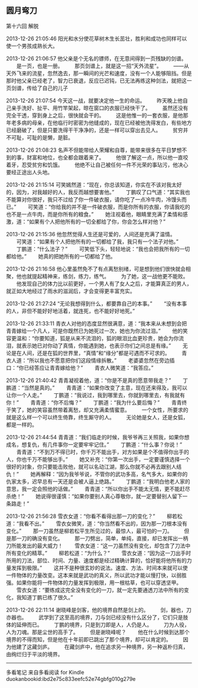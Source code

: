 ## 圆月弯刀
 
 第十六回 解脱
 
2013-12-26 21:05:46
阳光和水分使花草树木生长茁壮，胜利和成功也同样可以使一个男孩成熟长大。
 
2013-12-26 21:06:57
他父亲是个无名的镖师，在无意间得到一页残缺的剑谱。 　　是一页，也是一册。 　　那页剑谱上，就是这一招“天外流星”。 　　——从天外飞来的流星，忽然逸去，那一瞬间的光芒和速度，没有一个人能够阻挡。但是那时他父亲已经老了，智力已衰退，反应已迟钝，已无法再练这种剑法，就把这一页剑谱，传给了自己的儿子
 
2013-12-26 21:07:54
今天这一战，就要决定他一生的命运。 　　昨天晚上他自己亲手洗好、扯平、用竹竿架起，晾在窗口的衣服已经快干了。 　　虽然还没有完全干透，穿到身上之后，很快就会干的。 　　这是他惟一的一套衣服，是他那年老多病的母亲，在他临行时密密为他缝成的，现在已经被他洗得发白，有些地方已经磨破了，但是只要洗得干干净净的，还是一样可以穿出去见人。 　　贫穷并不可耻，可耻的是懒，是脏。
 
2013-12-26 21:08:23
名声不但能带给人荣耀和自尊，能带来很多在平日梦想不到的事，财富和地位，也全都会跟着来了。 　　他很了解这一点，所以他一直咬着牙，忍受贫穷和饥饿。 　　他绝不让自己被任何一件不光荣的事玷污，他决心要经正途出人头地。
 
2013-12-26 21:15:14
可笑嫣然道：“现在，你总该知道，你实在不该对我太好的，因为，对我越好的人，我反而越想要害他。” 　　丁鹏叹了口气道：“其实我也不能算对你很好，我只不过给了你一件破衣服，请你吃了一点冷牛肉，冷馒头而已。” 　　可笑道：“你给我的并不是一件破衣服，而是你所有的衣服，你请我吃的也不是一点牛肉，而是你所有的粮食。” 　　她注视着他，眼睛里充满了柔情和感激，道：“如果有个人把他所有的一切全都给了你，你会怎么样对他？”
 
2013-12-26 21:15:36
他忽然觉得人生还是可爱的，人间还是充满了温情。 　　可笑道：“如果有个人把他所有的一切都给了我，我只有一个法子对他。” 　　丁鹏道：“什么法子？” 　　可笑低下头，轻轻地说：“我也会把我所有的一切都给他。” 　　她真的把她所有的一切都给了他。
 
2013-12-26 21:16:58
他心里虽然免不了有点离愁别绪，可是想到他们很快就会相聚，他也就提起精神来，练剑，练力，练气。 　　为了她，这一战他更不能败。 　　他发现自己的体力比以前更好，一个男人有了女人之后，才能算真正的男人，就正如大地经过了雨水的滋润后，才会变得更丰富充实。
 
2013-12-26 21:27:24
“无论我想得到什么，都要靠自己的本事。” 　　“没有本事的人，非但不能好好地活着，就连死，也不能好好地死。”
 
2013-12-26 21:33:11
青衣人对他的态度显然很满意，道：“我本来从未想到会把青青嫁给一个凡人，可是你既然已为她死过一次，她也为你流过泪。” 　　他的笑容更温和：“你要知道，狐是从来不流泪的，狐的眼泪比血更珍贵，她会为你流泪，就表示她已对你动了真情，你能遇到她，也表示你们之间总是有缘。” 　　无论是在人间，还是在狐的世界里，“真情”和“缘分”都是可遇而不可求的。 　　青衣人道：“所以我也不愿意把你们这段情缘拆散。” 　　老婆婆忽然在旁边插口：“你已经答应让青青嫁给他？” 　　青衣人微笑道：“我答应。”
 
2013-12-26 21:40:42
青青凝视着他，道：“你是不是真的愿意带我走？” 　　丁鹏道：“当然是真的。” 　　青青道：“如果你改变了主意，现在还来得及，我可以让你一个人走。” 　　丁鹏道：“我说过，我到哪里去，你就到哪里去，有我就有你！” 　　青青道：“你不后悔？” 　　丁鹏道：“我为什么要后悔？” 　　青青终于笑了，她的笑容虽然带着离愁，却又充满柔情蜜意。 　　一个女性，所要求的就是这么样一个可以终生倚靠，终生厮守的人。 　　无论她是女人，还是女狐，都是一样的。
 
2013-12-26 21:44:54
青青道：“我们临走的时候，我爷爷再三关照我，如果你想成名，想复仇，有几件事你一定要牢牢记住。” 　　丁鹏道：“什么事？你说！” 　　青青道：“不到万不得已时，你千万不能出手，对方如果是个不值得你出手的人，你也千万不能够出手。” 　　她又补充：“你第一次出手，一定要谨慎选择一个很好的对象，你只要能击败他，就可以名动江湖，那么你就不必再去跟别人结仇！” 　　她再解释：“因为我爷爷说，不管你的武功多高，名气多大，如果你的仇家太多，迟早总有一天还是会被人逼上绝路。” 　　丁鹏道：“我明白他老人家的意思，我一定会照他的话做。” 　　青青道：“所以你出手不能太无情，更不能赶尽杀绝！” 　　她说得很谨慎：“如果你要别人真心尊敬你，就一定要替别人留下一条路走！”
 
2013-12-26 21:56:28
雪衣女道：“你看不看得出那一刀的变化？” 　　柳若松道：“我看不出。” 　　雪衣女微笑，道：“你当然看不出的，因为那一刀根本没有变化。” 　　那一刀虽然是柳若松平生所见过的，最惊人，最可怕的一刀。 　　但是那一刀的确没有变化。 　　那一刀劈出，简单，单纯，直接，却已发挥出一柄刀所能发出的最大威力！ 　　雪衣女道：“这一刀虽然没有变化，却包含了刀法中所有变化的精萃。” 　　柳若松道：“为什么？” 　　雪衣女道：“因为这一刀出手时所用的刀法，部位、时间、力量、速度都是经过精确计算的，恰好能将他所有的力量发挥到极限。” 　　这并不是种很玄妙的说法。速度、方法、时间本来就可以使一件物体的力量改变。这本来就是武功的真义，所以武功才能以慢打快，以弱胜强。如果你能将一件物体的力量发挥到极限，用一根枯草，也可以穿透坚甲。 　　雪衣女道：“要练成这完全没有变化的一刀，就一定先要通透刀法中所有的变化，我知道丁鹏已练了很久。”
 
2013-12-26 22:11:14
谢晓峰是剑客，他的境界自然是剑上的。 　　剑，器也，刀亦器也。 　　武学到了这至高的境界，刀与剑已经没有什么区分了，它们只是肢体的延伸而已。 　　丁鹏的境界，只是到刀即是人，人仍是人。 　　刀为人役，人为刀魂。那是尘世的高手了。 　　但是谢晓峰呢？ 　　他在什么时候到达那个境界的不得而知，但是他在十年前即已跳出了那个境界，却可以肯定的。 　　因为他建了这藏剑庐。 　　在藏剑庐中，他在追求另一种境界，另一种返朴归真，由绚烂归于平淡的境界。
* * *
多看笔记 来自多看阅读 for Kindle
duokanbookid:ibd2e75c833eefc52e74gbfg010g279e